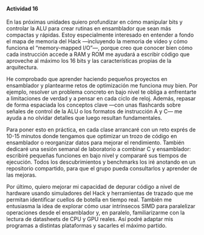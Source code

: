 ####   Actividad 16

En las próximas unidades quiero profundizar en cómo manipular bits y controlar la ALU para crear rutinas en ensamblador que sean más compactas y rápidas. Estoy especialmente interesado en entender a fondo el mapa de memoria del Hack —incluyendo la memoria de vídeo y cómo funciona el “memory-mapped I/O”—, porque creo que conocer bien cómo cada instrucción accede a RAM y ROM me ayudará a escribir código que aproveche al máximo los 16 bits y las características propias de la arquitectura.

He comprobado que aprender haciendo pequeños proyectos en ensamblador y plantearme retos de optimización me funciona muy bien. Por ejemplo, resolver un problema concreto en bajo nivel te obliga a enfrentarte a limitaciones de verdad y a pensar en cada ciclo de reloj. Además, repasar de forma espaciada los conceptos clave —con unas flashcards sobre señales de control de la ALU o los formatos de instrucción A y C— me ayuda a no olvidar detalles que luego resultan fundamentales.

Para poner esto en práctica, en cada clase arrancaré con un reto exprés de 10-15 minutos donde tengamos que optimizar un trozo de código en ensamblador o reorganizar datos para mejorar el rendimiento. También dedicaré una sesión semanal de laboratorio a combinar C y ensamblador: escribiré pequeñas funciones en bajo nivel y compararé sus tiempos de ejecución. Todos los descubrimientos y benchmarks los iré anotando en un repositorio compartido, para que el grupo pueda consultarlos y aprender de las mejoras.

Por último, quiero mejorar mi capacidad de depurar código a nivel de hardware usando simuladores del Hack y herramientas de trazado que me permitan identificar cuellos de botella en tiempo real. También me entusiasma la idea de explorar cómo usar intrínsecos SIMD para paralelizar operaciones desde el ensamblador y, en paralelo, familiarizarme con la lectura de datasheets de CPU y GPU reales. Así podré adaptar mis programas a distintas plataformas y sacarles el máximo partido.
